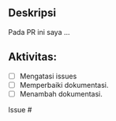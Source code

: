 ## Deskripsi
<!-- Deskripsikan tentang perubahan yang kamu berikan. -->
Pada PR ini saya ...

## Aktivitas:
<!-- Checklist semua perubahan yang sesuai. -->
- [ ] Mengatasi issues
- [ ] Memperbaiki dokumentasi.
- [ ] Menambah dokumentasi.

Issue #<!--tulis angka issue, contoh #1-->
